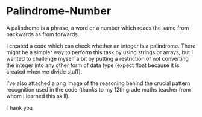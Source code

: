 # Palindrome-Number
A palindrome is a phrase, a word or a number which reads the same from backwards as from forwards.

I created a code which can check whether an integer is a palindrome. There might be a simpler way to perform this task by using strings or arrays, but I wanted to challenge myself a bit by putting a restriction of not converting the integer into any other form of data type (expect float because it is created when we divide stuff).

I've also attached a png image of the reasoning behind the crucial pattern recognition used in the code (thanks to my 12th grade maths teacher from whom I learned this skill).

Thank you
